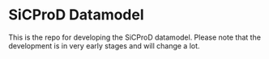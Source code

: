 # SiCProD Datamodel
This is the repo for developing the SiCProD datamodel. Please note that the development is in very early stages and will change a lot.